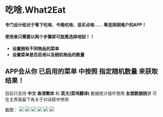 
# 吃啥.What2Eat

#### 专门设计给对于等下吃啥、今晚吃啥、该买点啥…… 等选择困难户的APP！
#### 使用者只需要以两个步骤即可脱离选择地狱！！

- **设置拥有不同物品的菜单**
- **设置菜单是否启用以及随机物品的数量**

APP会从你 已启用的菜单 中按照 指定随机数量 来获取结果！
----
目前只支持 **中文** **香港繁体** 和 **英文(菜鸡翻译)**
数据统计插件使用 **友盟数据统计** 可在主界面最下角关于对话框中停用

截图：
![](https://github.com/ocwvar/What-to-eat/blob/master/screenshots/main.png)
![](https://github.com/ocwvar/What-to-eat/blob/master/screenshots/result.png)
![](https://github.com/ocwvar/What-to-eat/blob/master/screenshots/menu.png)
![](https://github.com/ocwvar/What-to-eat/blob/master/screenshots/menu_edit.png)
![](https://github.com/ocwvar/What-to-eat/blob/master/screenshots/menu_options.png)
![](https://github.com/ocwvar/What-to-eat/blob/master/screenshots/record.png)
